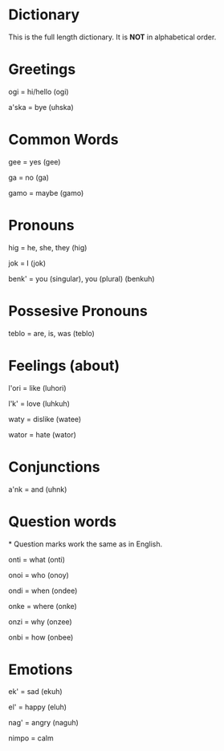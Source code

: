 # Dictionary

This is the full length dictionary. It is **NOT** in alphabetical order.

# Greetings

ogi = hi/hello (ogi)

a'ska = bye (uhska)

# Common Words

gee = yes (gee)

ga = no (ga)

gamo = maybe (gamo)

# Pronouns

hig = he, she, they (hig)

jok = I (jok)

benk' = you (singular), you (plural) (benkuh)

# Possesive Pronouns

teblo = are, is, was (teblo)

# Feelings (about)

l'ori = like (luhori)

l'k' = love (luhkuh)

waty = dislike (watee)

wator = hate (wator)

# Conjunctions

a'nk = and (uhnk)

# Question words

\* Question marks work the same as in English.

onti = what (onti)

onoi = who (onoy)

ondi = when (ondee)

onke = where (onke)

onzi = why (onzee)

onbi = how (onbee)

# Emotions

ek' = sad (ekuh)

el' = happy (eluh)

nag' = angry (naguh)

nimpo = calm

